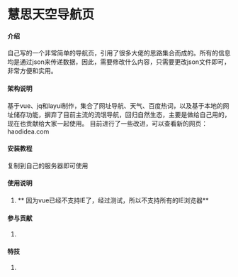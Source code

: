 # 慧思天空导航页

#### 介绍
自己写的一个非常简单的导航页，引用了很多大佬的思路集合而成的。所有的信息均是通过json来传递数据，因此，需要修改什么内容，只需要更改json文件即可，非常方便和实用。

#### 架构说明
基于vue、jq和layui制作，集合了网址导航、天气、百度热词，以及基于本地的网址储存功能，摒弃了目前主流的流氓导航，回归自然生态，主要是做给自己用的，现在也贡献给大家一起使用。
目前进行了一些改进，可以查看新的网页：haodidea.com


#### 安装教程

复制到自己的服务器即可使用

#### 使用说明

1.  ** 因为vue已经不支持IE了，经过测试，所以不支持所有的IE浏览器** 

#### 参与贡献

1. 



#### 特技

1.  
